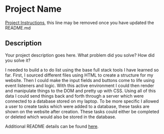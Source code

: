 # Project Name

[Project Instructions](./INSTRUCTIONS.md), this line may be removed once you have updated the README.md

## Description

Your project description goes here. What problem did you solve? How did you solve it?

I needed to build a to do list using the base full stack tools I have learned so far. First, I sourced different files using HTML to create a structure for my website. Then I could make the input fields and buttons come to life using event listeners and logic. With this active environment I could then render and manipulate things to the DOM and pretty up with CSS. Using all of this data I could send things back and forth through a server which were connected to a database stored on my laptop. To be more specific I allowed a user to create tasks which were added to a database, these tasks are shown on the website after creation. These tasks could either be completed or deleted which would also be stored in the database.

Additional README details can be found [here](https://github.com/PrimeAcademy/readme-template/blob/master/README.md).
